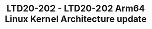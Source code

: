 ---
categories:
- ltd20
description: The arm64 Linux Kernel is constantly&nbsp;tracking the evolution of the
  Arm architecture, adding new features year over year.<br><br>This session will provide
  an overview of the latest developments done by Arm and the ecosystem to support
  all architectural features from Armv8.0 up to the most recent Armv8.6 architecture.<br>It
  will also provide an overall status update and a future-looking view into the new
  investigation areas coming in the arm64 kernel-land.
image:
  featured: 'true'
  path: https://static.linaro.org/connect/ltd20/images/LTD20-202.png
session_id: LTD20-202
session_speakers:
- speaker_bio: Matteo is Director of Software Technology Management at Arm and serves
    as Chairman of the Board for Trusted Firmware.<br /> He drives Arm's community
    effort into various open source projects, focusing on security architectures,
    firmware & kernel interfaces, platform security requirements and ecosystem enablement.<br
    /> In a previous life, he spent many years managing and working on embedded software
    developments for networking and automotive devices across various companies, where
    firmware meant BSPs and lot of proprietary headache.
  speaker_company: Arm
  speaker_image: http://avatars.sched.co/7/02/7234934/avatar.jpg.320x320px.jpg?189
  speaker_name: Matteo Carlini
  speaker_position: Director, Software Technology Management
  speaker_role: attendee, speaker
session_track: Linux Kernel
tag: session
tags: Linux Kernel
title: LTD20-202 - LTD20-202 Arm64 Linux Kernel Architecture update
---